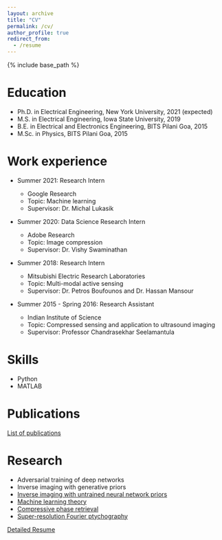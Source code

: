 ```yaml
---
layout: archive
title: "CV"
permalink: /cv/
author_profile: true
redirect_from:
  - /resume
---
```


{% include base_path %}

Education
======
* Ph.D. in Electrical Engineering, New York University, 2021 (expected)
* M.S. in Electrical Engineering, Iowa State University, 2019 
* B.E. in Electrical and Electronics Engineering, BITS Pilani Goa, 2015
* M.Sc. in Physics, BITS Pilani Goa, 2015


Work experience
======
* Summer 2021: Research Intern
  * Google Research
  * Topic: Machine learning
  * Supervisor: Dr. Michal Lukasik
  
* Summer 2020: Data Science Research Intern
  * Adobe Research
  * Topic: Image compression
  * Supervisor: Dr. Vishy Swaminathan

* Summer 2018: Research Intern
  * Mitsubishi Electric Research Laboratories
  * Topic: Multi-modal active sensing
  * Supervisor: Dr. Petros Boufounos and Dr. Hassan Mansour
  
* Summer 2015 - Spring 2016: Research Assistant
  * Indian Institute of Science
  * Topic: Compressed sensing and application to ultrasound imaging
  * Supervisor: Professor Chandrasekhar Seelamantula



  
Skills
======
* Python
* MATLAB

Publications
======
[List of publications](http://gaurijagatap.github.io/publications)  
  
Research
======
* Adversarial training of deep networks
* Inverse imaging with generative priors
* [Inverse imaging with untrained neural network priors](https://gaurijagatap.github.io/portfolio/portfolio-1/)
* [Machine learning theory](https://gaurijagatap.github.io/portfolio/portfolio-2/)
* [Compressive phase retrieval](https://gaurijagatap.github.io/portfolio/portfolio-3/)
* [Super-resolution Fourier ptychography](https://gaurijagatap.github.io/portfolio/portfolio-4/)


[Detailed Resume](http://gaurijagatap.github.io/assets/resumefull.pdf)

